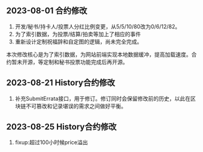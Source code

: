 ## 2023-08-01 合约修改
1. 开发/秘书/持卡人/投票人分红比例变更，从5/5/10/80改为0/6/12/82。
2. 为了索引数据，为投票/结算/拍卖等加上了相应的事件
3. 重新设计定制祝福辞和自定图的逻辑，尚未完全完成。
   
本次修改核心是为了索引数据，为网站前端实现本地数据缓冲，提高加载速度。合约暂未开源，等定制和秘书投票功能完成后再开源。


## 2023-08-21 History合约修改
1. 补充SubmitErrata接口，用于修订。修订同时会保留修改前的历史，以此在区块链不可篡改和记录堪误的需求之间做好平衡。

## 2023-08-25 History合约修改
1. fixup:超过100小时候price溢出
